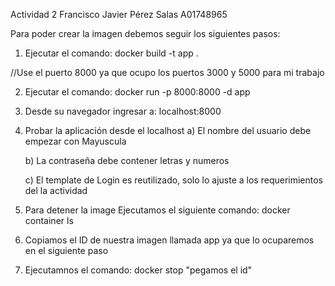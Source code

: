Actividad 2 Francisco Javier Pérez Salas A01748965

Para poder crear la imagen debemos seguir los siguientes pasos:

1. Ejecutar el comando: docker build -t app .

//Use el puerto 8000 ya que ocupo los puertos 3000 y 5000 para mi trabajo

2. Ejecutar el comando: docker run -p 8000:8000 -d app

3. Desde su navegador ingresar a: localhost:8000

4. Probar la aplicación desde el localhost
    a) El nombre del usuario debe empezar con Mayuscula
    
    b) La contraseña debe contener letras y numeros
    
    c) El template de Login es reutilizado, solo lo ajuste a los requerimientos del la actividad 


5. Para detener la image Ejecutamos el siguiente comando: docker container ls

6. Copiamos el ID de nuestra imagen llamada app ya que lo ocuparemos en el siguiente paso

7. Ejecutamnos el comando: docker stop "pegamos el id"

